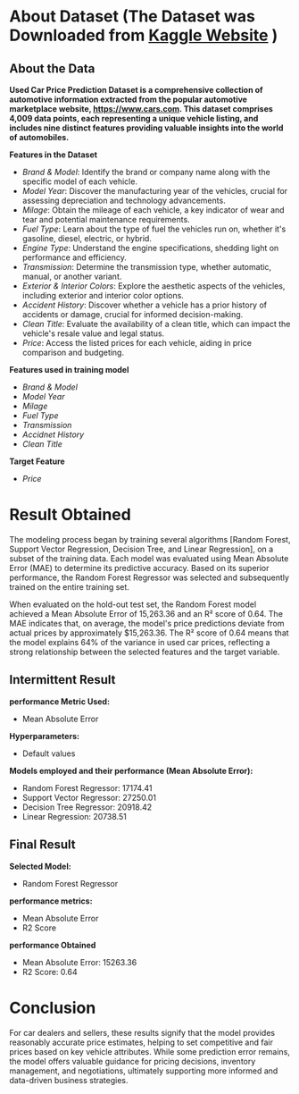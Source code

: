 # About Dataset (The Dataset was Downloaded from [Kaggle Website](https://www.kaggle.com/datasets/taeefnajib/used-car-price-prediction-dataset) )

## About the Data
**Used Car Price Prediction Dataset is a comprehensive collection of automotive information extracted from the popular automotive marketplace website, https://www.cars.com. This dataset comprises 4,009 data points, each representing a unique vehicle listing, and includes nine distinct features providing valuable insights into the world of automobiles.**

**Features in the Dataset**
- *Brand & Model*: Identify the brand or company name along with the specific model of each vehicle.
- *Model Year*: Discover the manufacturing year of the vehicles, crucial for assessing depreciation and technology advancements.
- *Milage*: Obtain the mileage of each vehicle, a key indicator of wear and tear and potential maintenance requirements.
- *Fuel Type*: Learn about the type of fuel the vehicles run on, whether it's gasoline, diesel, electric, or hybrid.
- *Engine Type*: Understand the engine specifications, shedding light on performance and efficiency.
- *Transmission*: Determine the transmission type, whether automatic, manual, or another variant.
- *Exterior & Interior Colors*: Explore the aesthetic aspects of the vehicles, including exterior and interior color options.
- *Accident History*: Discover whether a vehicle has a prior history of accidents or damage, crucial for informed decision-making.
- *Clean Title*: Evaluate the availability of a clean title, which can impact the vehicle's resale value and legal status.
- *Price*: Access the listed prices for each vehicle, aiding in price comparison and budgeting.

**Features used in training model**
- *Brand & Model*
- *Model Year*
- *Milage*
- *Fuel Type*
- *Transmission*
- *Accidnet History*
- *Clean Title*

**Target Feature**
- *Price*

# Result Obtained

The modeling process began by training several algorithms [Random Forest, Support Vector Regression, Decision Tree, and Linear Regression], on a subset of the training data. Each model was evaluated using Mean Absolute Error (MAE) to determine its predictive accuracy. Based on its superior performance, the Random Forest Regressor was selected and subsequently trained on the entire training set.

When evaluated on the hold-out test set, the Random Forest model achieved a Mean Absolute Error of 15,263.36 and an R² score of 0.64. The MAE indicates that, on average, the model's price predictions deviate from actual prices by approximately $15,263.36. The R² score of 0.64 means that the model explains 64% of the variance in used car prices, reflecting a strong relationship between the selected features and the target variable.

## Intermittent Result

**performance Metric Used:**
- Mean Absolute Error

**Hyperparameters:**
- Default values

**Models employed and their performance (Mean Absolute Error):**
- Random Forest Regressor: 17174.41
- Support Vector Regressor: 27250.01
- Decision Tree Regressor: 20918.42
- Linear Regression: 20738.51

## Final Result

**Selected Model:**
- Random Forest Regressor

**performance metrics:**
- Mean Absolute Error
- R2 Score

**performance Obtained**
- Mean Absolute Error: 15263.36
- R2 Score: 0.64

# Conclusion

For car dealers and sellers, these results signify that the model provides reasonably accurate price estimates, helping to set competitive and fair prices based on key vehicle attributes. While some prediction error remains, the model offers valuable guidance for pricing decisions, inventory management, and negotiations, ultimately supporting more informed and data-driven business strategies.

